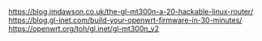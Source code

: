 https://blog.jmdawson.co.uk/the-gl-mt300n-a-20-hackable-linux-router/
https://blog.gl-inet.com/build-your-openwrt-firmware-in-30-minutes/
https://openwrt.org/toh/gl.inet/gl-mt300n_v2
